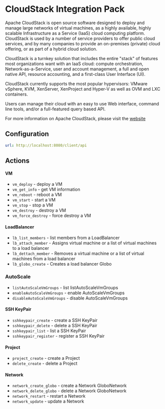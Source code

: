 # CloudStack Integration Pack

Apache CloudStack is open source software designed to deploy and manage large
networks of virtual machines, as a highly available, highly scalable
Infrastructure as a Service (IaaS) cloud computing platform. CloudStack is used
by a number of service providers to offer public cloud services, and by many
companies to provide an on-premises (private) cloud offering, or as part of a
hybrid cloud solution.

CloudStack is a turnkey solution that includes the entire "stack" of features
most organizations want with an IaaS cloud: compute orchestration,
Network-as-a-Service, user and account management, a full and open native API,
resource accounting, and a first-class User Interface (UI).

CloudStack currently supports the most popular hypervisors:
VMware vSphere, KVM, XenServer, XenProject and Hyper-V as well as
OVM and LXC containers.

Users can manage their cloud with an easy to use Web interface, command line
tools, and/or a full-featured query based API.

For more information on Apache CloudStack, please visit the [website](http://cloudstack.apache.org)

## Configuration

```yaml
url: http://localhost:8080/client/api
```

## Actions

#### VM

* `vm_deploy` - deploy a VM
* `vm_get_info` - get VM information
* `vm_reboot` - reboot a VM
* `vm_start` - start a VM
* `vm_stop` - stop a VM
* `vm_destroy` - destroy a VM
* `vm_force_destroy` - force destroy a VM

#### LoadBalancer

* `lb_list_members` - list members from a LoadBalancer
* `lb_attach_member` - Assigns virtual machine or a list of virtual machines to a load balancer
* `lb_dettach_member` - Removes a virtual machine or a list of virtual machines from a load balancer
* `lb_globo_create` - Creates a load balancer Globo

### AutoScale
* `listAutoScaleVmGroups` - list listAutoScaleVmGroups
* `enableAutoScaleVmGroups` - enable AutoScaleVmGroups
* `disableAutoScaleVmGroups` - disable AutoScaleVmGroups

#### SSH KeyPair

* `sshkeypair_create` - create a SSH KeyPair
* `sshkeypair_delete` - delete a SSH KeyPair
* `sshkeypair_list` - list a SSH KeyPair
* `sshkeypair_register` - register a SSH KeyPair

#### Project

* `project_create` - create a Project
* `delete_create` - delete a Project

#### Network

* `network_create_globo` - create a Network GloboNetwork
* `network_delete_globo` - delete a Network GloboNetwork
* `network_restart` - restart a Network
* `network_update` - update a Network
